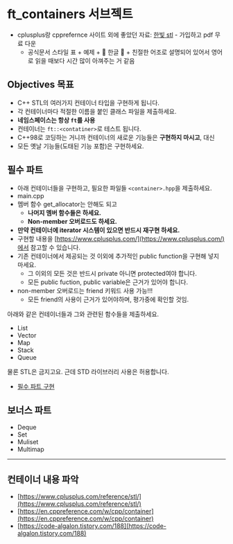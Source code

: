 # ft_containers 서브젝트

- cplusplus랑 cpprefernce 사이트 외에 좋았던 자료: [한빛 stl](https://www.hanbit.co.kr/store/books/look.php?p_code=E6410226806) - 가입하고 pdf 무료 다운
  - 공식문서 스타일 표 + 예제 + 🌟 한글 🌟 + 친절한 어조로 설명되어 있어서 영어로 읽을 때보다 시간 많이 아껴주는 거 같음



## Objectives 목표

- C++ STL의 여러가지 컨테이너 타입을 구현하게 됩니다.
- 각 컨테이너마다 적절한 이름을 붙인 클래스 파일을 제출하세요.
- **네임스페이스는 항상 `ft`를 사용**
- 컨테이너는 `ft::<contatiner>`로 테스트 됩니다.
- C++98로 코딩하는 거니까 컨테이너의 새로운 기능들은 **구현하지 마시고**, 대신
- 모든 옛날 기능들(도태된 기능 포함)은 구현하세요.

## 필수 파트

- 아래 컨테이너들을 구현하고, 필요한 파일들 `<container>.hpp`을 제출하세요.
- main.cpp
- 멤버 함수 get_allocator는 안해도 되고
  - **나머지 멤버 함수들은 하세요.**
  - **Non-member 오버로드도 하세요.**
- **만약 컨테이너에 iterator 시스템이 있으면 반드시 재구현 하세요.**
- 구현할 내용을 [https://www.cplusplus.com/](https://www.cplusplus.com/)에서 참고할 수 있습니다.
- 기존 컨테이너에서 제공되는 것 이외에 추가적인 public function을 구현해 넣지 마세요.
  - 그 이외의 모든 것은 반드시 private 아니면 protected여야 합니다.
  - 모든 public fuction, public variable은 근거가 있어야 합니다.
- non-member 오버로드는 friend 키워드 사용 가능!!!
  - 모든 friend의 사용이 근거가 있어야하며, 평가중에 확인할 것임.

아래와 같은 컨테이너들과 그와 관련된 함수들을 제출하세요.

- List
- Vector
- Map
- Stack
- Queue

물론 STL은 금지고요. 근데 STD 라이브러리 사용은 허용합니다.

- [필수 파트 구현](컨테이너필수.md)

## 보너스 파트

- Deque
- Set
- Muliset
- Multimap


----------------------

## 컨테이너 내용 파악

- [https://www.cplusplus.com/reference/stl/](https://www.cplusplus.com/reference/stl/)
- [https://en.cppreference.com/w/cpp/container](https://en.cppreference.com/w/cpp/container)
- [https://code-algalon.tistory.com/188](https://code-algalon.tistory.com/188)
